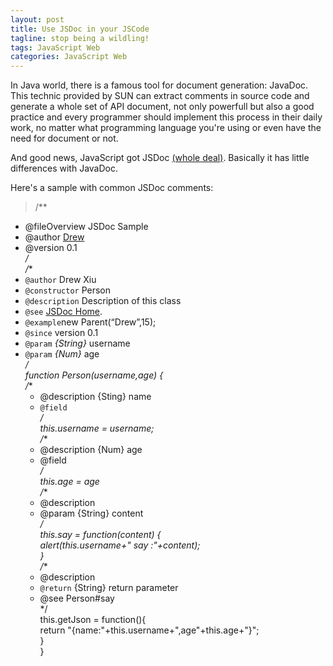 ```yaml
---
layout: post
title: Use JSDoc in your JSCode
tagline: stop being a wildling!
tags: JavaScript Web
categories: JavaScript Web
---
```


In Java world, there is a famous tool for document generation: JavaDoc. This technic provided by SUN can extract comments in source code and generate a whole set of API document, not only powerfull but also a good practice and every programmer should implement this process in their daily work, no matter what programming language you're using or even have the need for document or not.

And good news, JavaScript got JSDoc [(whole deal)](http://http://usejsdoc.org/). Basically it has little differences with JavaDoc.

Here's a sample with common JSDoc comments:

 
>/**    
* @fileOverview JSDoc Sample   
* @author <a href="noru.github.com">Drew</a>    
* @version 0.1    
*/    
/**    
* `@author` Drew Xiu   
* `@constructor` Person    
* `@description` Description of this class    
* `@see` <a href="http://usejsdoc.org/">JSDoc Home</a >.    
* `@example`new Parent(“Drew”,15);    
* `@since` version 0.1    
* `@param` _{String}_ username   
* `@param` _{Num}_ age   
*/    
function Person(username,age) {    
   /**    
   * @description {Sting} name   
   * `@field`    
   */    
   this.username = username;    
   /**    
   * @description {Num} age   
   * @field    
   */    
   this.age = age    
   /**    
   * @description   
   * @param {String} content   
   */    
   this.say = function(content) {    
       alert(this.username+" say :"+content);    
   }    
   /**    
   * @description    
   * `@return` {String} return parameter   
   * @see Person#say    
   */    
   this.getJson = function(){    
       return "{name:"+this.username+",age"+this.age+"}";    
   }    
}    
